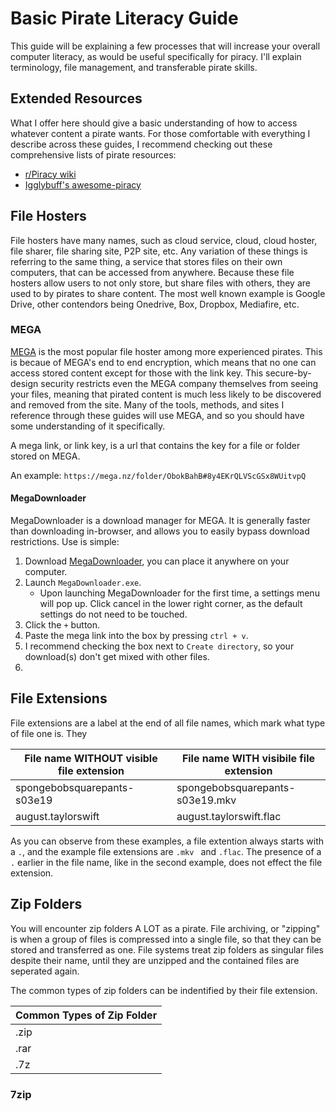 # Basic Pirate Literacy Guide

This guide will be explaining a few processes that will increase your overall computer literacy, as would be useful specifically for piracy. I'll explain terminology, file management, and transferable pirate skills. 

## Extended Resources

What I offer here should give a basic understanding of how to access whatever content a pirate wants. For those comfortable with everything I describe across these guides, I recommend checking out these comprehensive lists of pirate resources:
- [r/Piracy wiki](https://www.reddit.com/r/Piracy/wiki/index)
- [Igglybuff's awesome-piracy](https://github.com/Igglybuff/awesome-piracy)   

## File Hosters

File hosters have many names, such as cloud service, cloud, cloud hoster, file sharer, file sharing site, P2P site, etc. Any variation of these things is referring to the same thing, a service that stores files on their own computers, that can be accessed from anywhere. Because these file hosters allow users to not only store, but share files with others, they are used to by pirates to share content. The most well known example is Google Drive, other contendors being Onedrive, Box, Dropbox, Mediafire, etc. 

### MEGA

[MEGA](https://mega.nz) is the most popular file hoster among more experienced pirates. This is becaue of MEGA's end to end encryption, which means that no one can access stored content except for those with the link key. This secure-by-design security restricts even the MEGA company themselves from seeing your files, meaning that pirated content is much less likely to be discovered and removed from the site. Many of the tools, methods, and sites I reference through these guides will use MEGA, and so you should have some understanding of it specifically. 

A mega link, or link key, is a url that contains the key for a file or folder stored on MEGA. 

An example: ```https://mega.nz/folder/ObokBahB#8y4EKrQLVScGSx8WUitvpQ``` 

#### MegaDownloader

MegaDownloader is a download manager for MEGA. It is generally faster than downloading in-browser, and allows you to easily bypass download restrictions. Use is simple:

1. Download [MegaDownloader](), you can place it anywhere on your computer.
2. Launch ```MegaDownloader.exe```.
    - Upon launching MegaDownloader for the first time, a settings menu will pop up. Click cancel in the lower right corner, as the default settings do not need to be touched.
3. Click the ```+``` button.
4. Paste the mega link into the box by pressing ```ctrl + v```.
5. I recommend checking the box next to ```Create directory```, so your download(s) don't get mixed with other files.
6. 

## File Extensions

File extensions are a label at the end of all file names, which mark what type of file one is. They 

File name WITHOUT visible file extension | File name WITH visibile file extension
-----------------------------------------|---------------------------------------
spongebobsquarepants-s03e19 | spongebobsquarepants-s03e19.mkv
august.taylorswift | august.taylorswift.flac

As you can observe from these examples, a file extention always starts with a ```.```, and the example file extensions are ```.mkv ``` and ```.flac```. The presence of a ```.``` earlier in the file name, like in the second example, does not effect the file extension. 

## Zip Folders

You will encounter zip folders A LOT as a pirate. File archiving, or "zipping" is when a group of files is compressed into a single file, so that they can be stored and transferred as one. File systems treat zip folders as singular files despite their name, until they are unzipped and the contained files are seperated again.

The common types of zip folders can be indentified by their file extension.

Common Types of Zip Folder |
----------------------|
.zip |
.rar |
.7z |

### 7zip














